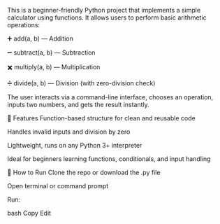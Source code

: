This is a beginner-friendly Python project that implements a simple calculator using functions. It allows users to perform basic arithmetic operations:

➕ add(a, b) — Addition

➖ subtract(a, b) — Subtraction

✖️ multiply(a, b) — Multiplication

➗ divide(a, b) — Division (with zero-division check)

The user interacts via a command-line interface, chooses an operation, inputs two numbers, and gets the result instantly.

🔧 Features
Function-based structure for clean and reusable code

Handles invalid inputs and division by zero

Lightweight, runs on any Python 3+ interpreter

Ideal for beginners learning functions, conditionals, and input handling

🚀 How to Run
Clone the repo or download the .py file

Open terminal or command prompt

Run:

bash
Copy
Edit
